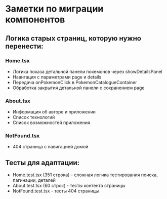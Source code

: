 # Заметки по миграции компонентов

## Логика старых страниц, которую нужно перенести:

### Home.tsx

- Логика показа детальной панели покемонов через showDetailsPanel
- Навигация с параметрами page и details
- Передача onPokemonClick в PokemonCatalogueContainer
- Обработка закрытия детальной панели с сохранением page

### About.tsx

- Информация об авторе и приложении
- Список технологий
- Список возможностей приложения

### NotFound.tsx

- 404 страница с навигацией домой

## Тесты для адаптации:

- Home.test.tsx (351 строка) - сложная логика тестирования поиска, пагинации, деталей
- About.test.tsx (60 строк) - тесты контента страницы
- NotFound.test.tsx - тесты 404 страницы
